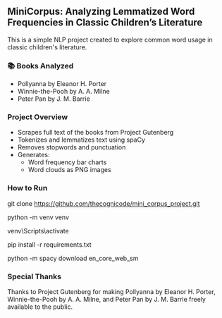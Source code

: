 ## MiniCorpus: Analyzing Lemmatized Word Frequencies in Classic Children’s Literature
This is a simple NLP project created to explore common word usage in classic children's literature.

### 📚 Books Analyzed
- Pollyanna by Eleanor H. Porter
- Winnie-the-Pooh by A. A. Milne
- Peter Pan by J. M. Barrie

### Project Overview
- Scrapes full text of the books from Project Gutenberg
- Tokenizes and lemmatizes text using spaCy
- Removes stopwords and punctuation
- Generates:
  - Word frequency bar charts
  - Word clouds as PNG images


### How to Run

git clone https://github.com/thecognicode/mini_corpus_project.git

python -m venv venv

venv\Scripts\activate

pip install -r requirements.txt

python -m spacy download en_core_web_sm



### Special Thanks

Thanks to Project Gutenberg for making Pollyanna by Eleanor H. Porter, Winnie-the-Pooh by A. A. Milne, and Peter Pan by J. M. Barrie freely available to the public.


